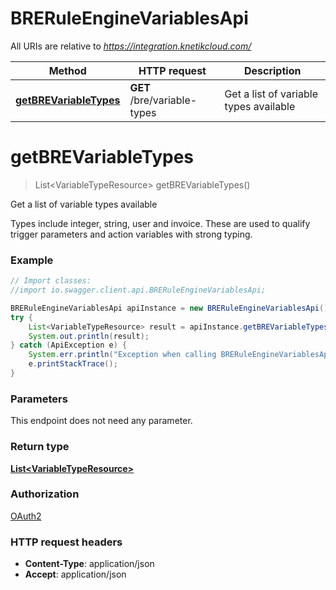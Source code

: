 # BRERuleEngineVariablesApi

All URIs are relative to *https://integration.knetikcloud.com/*

Method | HTTP request | Description
------------- | ------------- | -------------
[**getBREVariableTypes**](BRERuleEngineVariablesApi.md#getBREVariableTypes) | **GET** /bre/variable-types | Get a list of variable types available


<a name="getBREVariableTypes"></a>
# **getBREVariableTypes**
> List&lt;VariableTypeResource&gt; getBREVariableTypes()

Get a list of variable types available

Types include integer, string, user and invoice. These are used to qualify trigger parameters and action variables with strong typing.

### Example
```java
// Import classes:
//import io.swagger.client.api.BRERuleEngineVariablesApi;

BRERuleEngineVariablesApi apiInstance = new BRERuleEngineVariablesApi();
try {
    List<VariableTypeResource> result = apiInstance.getBREVariableTypes();
    System.out.println(result);
} catch (ApiException e) {
    System.err.println("Exception when calling BRERuleEngineVariablesApi#getBREVariableTypes");
    e.printStackTrace();
}
```

### Parameters
This endpoint does not need any parameter.

### Return type

[**List&lt;VariableTypeResource&gt;**](VariableTypeResource.md)

### Authorization

[OAuth2](../README.md#OAuth2)

### HTTP request headers

 - **Content-Type**: application/json
 - **Accept**: application/json

